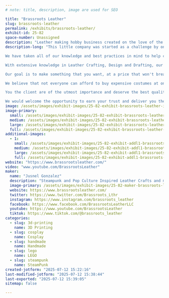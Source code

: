 ```yaml
---
# note: title, description, image are used for SEO

title: "Brassroots Leather"
slug: brassroots-leather
permalink: /exhibits/brassroots-leather/
exhibit-id: 25-82
space-number: Unassigned
description: "Leather making hobby business created on the love of the steampunk that now includes pop culture."
description-long: "This little company was started as a challenge by one of our friends that told us that a hobby can pay off with a little hard work.  A top hat was the inspiration that let us know that as long as it is in your mind, your hands can create it someday.

We have taken all of our knowledge and best practices in mind to help create objects that will be appeasing and of great quality. 

With extensive knowledge in Leather Crafting, Design and Drafting, our planning phase covers all the details so later on we know what to do and get it completed with less waste, faster. 

Our goal is to make something that you want, at a price that won't break the bank.  If the budget is limited, we make a piece in parts so that the end result will be larger, better and easier to afford and offer a payment plan also. 

We believe that not everyone can afford to buy expensive costumes at one time. Our goal is to make it so that our planning with you, will bring together smaller, less expensive pieces purchased a little at a time will end up as a complete package. So we work closely with the client to keep everything looking uniform and matching what they already have.

You the client are of the utmost importance and deserve the best quality.  Our entire team, and network of builders are committed to meeting those needs. As a result, a high percentage of our business is from repeat customers and many new referrals. 

We would welcome the opportunity to earn your trust and deliver you the best service in this growing business that builds in a simple garage."
image: /assets/images/exhibit-images/25-82-exhibit-brassroots-leather-img-7830-large.jpeg
image-primary: 
  small: /assets/images/exhibit-images/25-82-exhibit-brassroots-leather-img-7830-small.jpeg
  medium: /assets/images/exhibit-images/25-82-exhibit-brassroots-leather-img-7830-medium.jpeg
  large: /assets/images/exhibit-images/25-82-exhibit-brassroots-leather-img-7830-large.jpeg
  full: /assets/images/exhibit-images/25-82-exhibit-brassroots-leather-img-7830-full.jpeg
additional-images: 
  - 1:
    small: /assets/images/exhibit-images/25-82-exhibit-addl1-brassroots-leather-img-7831-small.jpeg
    medium: /assets/images/exhibit-images/25-82-exhibit-addl1-brassroots-leather-img-7831-medium.jpeg
    large: /assets/images/exhibit-images/25-82-exhibit-addl1-brassroots-leather-img-7831-large.jpeg
    full: /assets/images/exhibit-images/25-82-exhibit-addl1-brassroots-leather-img-7831-full.jpeg
website: "https://www.brassrootsleather.com/"
video: "www.youtube.com/BrassrootsLeather"
maker: 
  name: "Jusnel Gonzalez"
  description: "Steampunk and Pop Culture Inspired Leather Crafts and more."
  image-primary: /assets/images/exhibit-images/25-82-maker-brassroots-leather-img-7824-medium.jpeg
  website: https://www.brassrootsleather.com/
  twitter: https://www.twitter.com/Brassroots_Lthr
  instagram: https://www.instagram.com/brassroots_leather
  facebook: https://www.facebook.com/BrassrootsLeatherLLC
  youtube: https://www.youtube.com/BrassrootsLeather
  tiktok: https://www.tiktok.com/@brassroots_leather
categories: 
  - slug: 3d-printing
    name: 3D Printing
  - slug: cosplay
    name: Cosplay
  - slug: handmade
    name: Handmade
  - slug: lego
    name: LEGO
  - slug: steampunk
    name: SteamPunk
created-jotform: "2025-07-12 15:22:16"
last-modified-jotform: "2025-07-12 15:38:44"
last-exported: "2025-07-12 15:39:05"
sitemap: false

---
```

